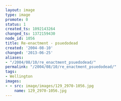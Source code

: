 ```yaml
---
layout: image
type: image
promote: 0
status: 1
created_ts: 1092143264
changed_ts: 1372159430
node_id: 1056
title: Re-enactment - psuedodead
created: '2004-08-10'
changed: '2013-06-25'
aliases:
- "/2004/08/10/re_enactment_psuedodead/"
permalink: "/2004/08/10/re_enactment_psuedodead/"
tags:
- Wellington
images:
- - src: image/images/129_2970-1056.jpg
    name: 129_2970-1056.jpg
---
```


